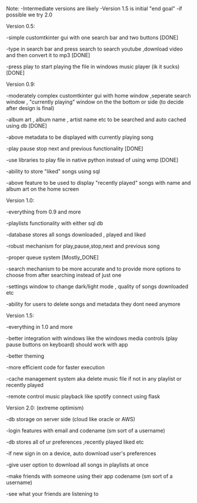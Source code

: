 Note: 
-Intermediate versions are likely
-Version 1.5 is initial "end goal"
-if possible we try 2.0

Version 0.5:

-simple customtkinter gui with one search bar and two buttons [DONE]

-type in search bar and press search to search youtube ,download video and then convert it to mp3 [DONE]

-press play to start playing the file in windows music player (ik it sucks) [DONE]


Version 0.9:

-moderately complex customtkinter gui with home window ,seperate search window , "currently playing" window on the the bottom or side (to decide after design is final)

-album art , album name , artist name etc to be searched and auto cached using db [DONE]

-above metadata to be displayed with currently playing song

-play pause stop next and previous functionality [DONE]

-use libraries to play file in native python instead of using wmp [DONE]

-ability to store "liked" songs using sql

-above feature to be used to display "recently played" songs with name and album art on the home screen 


Version 1.0:

-everything from 0.9 and more

-playlists functionality with either sql db

-database stores all songs downloaded , played and liked

-robust mechanism for play,pause,stop,next and previous song

-proper queue system [Mostly_DONE] 

-search mechanism to be more accurate and to provide more options to choose from after searching instead of just one

-settings window to change dark/light mode , quality of songs downloaded etc

-ability for users to delete songs and metadata they dont need anymore


Version 1.5:

-everything in 1.0 and more

-better integration with windows like the windows media controls (play pause buttons on keyboard) should work with app

-better theming

-more efficient code for faster execution

-cache management system aka delete music file if not in any playlist or recently played

-remote control music playback like spotify connect using flask


Version 2.0:
(extreme optimism)

-db storage on server side (cloud like oracle or AWS)

-login features with email and codename (sm sort of a username)

-db stores all of ur preferences ,recently played liked etc 

-if new sign in on a device, auto download user's preferences

-give user option to download all songs in playlists at once

-make friends with someone using their app codename (sm sort of a username)

-see what your friends are listening to
